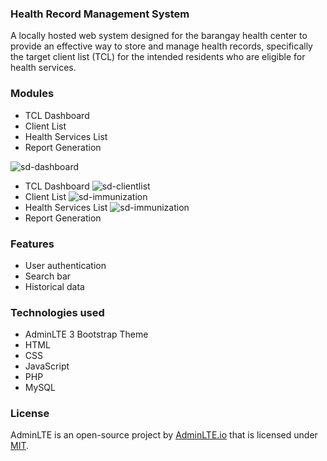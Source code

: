 ### Health Record Management System
A locally hosted web system designed for the barangay health center to provide an effective way to store and manage health records, specifically the target client list (TCL) for the intended residents who are eligible for health services.

### Modules
- TCL Dashboard
- Client List 
- Health Services List 
- Report Generation

![sd-dashboard](https://github.com/user-attachments/assets/2bdfe519-1018-4458-b0c9-0b07477fd8ef)
- TCL Dashboard
![sd-clientlist](https://github.com/user-attachments/assets/97b1d4e1-6c12-45e0-ace0-e5c377b92d5c)
- Client List
![sd-immunization](https://github.com/user-attachments/assets/c1366636-c47a-4ec5-a8ab-ff8d4fbd3dec)
- Health Services List
![sd-immunization](https://github.com/user-attachments/assets/d5bcaa92-4343-41e5-b0d6-dd36fccd41ce)
- Report Generation

### Features
- User authentication
- Search bar
- Historical data

### Technologies used
- AdminLTE 3 Bootstrap Theme
- HTML
- CSS 
- JavaScript 
- PHP  
- MySQL

### License
AdminLTE is an open-source project by [AdminLTE.io](https://adminlte.io/) that is licensed under [MIT](https://opensource.org/license/MIT).
